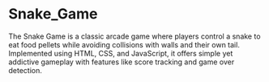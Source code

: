 # Snake_Game
The Snake Game is a classic arcade game where players control a snake to eat food pellets while avoiding collisions with walls and their own tail. Implemented using HTML, CSS, and JavaScript, it offers simple yet addictive gameplay with features like score tracking and game over detection.
